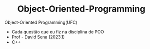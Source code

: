 <h1 align="center">  Object-Oriented-Programming </h1>
Object-Oriented Programming(UFC)


  - Cada questão que eu fiz na disciplina de POO
  - Prof - David Sena (2023.1)
  - C++
